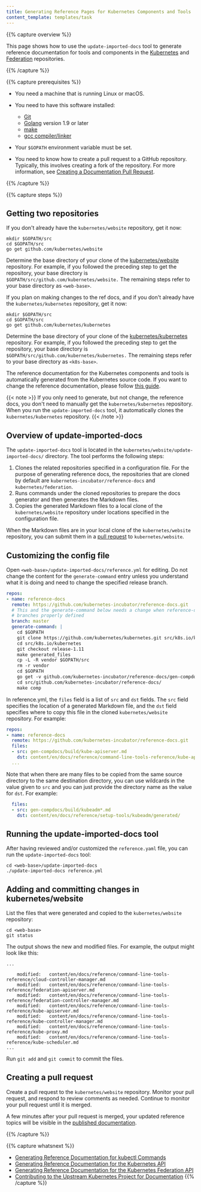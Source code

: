 ```yaml
---
title: Generating Reference Pages for Kubernetes Components and Tools
content_template: templates/task
---
```


{{% capture overview %}}

This page shows how to use the `update-imported-docs` tool to generate
reference documentation for tools and components in the
[Kubernetes](https://github.com/kubernetes/kubernetes) and
[Federation](https://github.com/kubernetes/federation) repositories.

{{% /capture %}}

{{% capture prerequisites %}}

* You need a machine that is running Linux or macOS.

* You need to have this software installed:

    * [Git](https://git-scm.com/book/en/v2/Getting-Started-Installing-Git)
    * [Golang](https://golang.org/doc/install) version 1.9 or later
    * [make](https://www.gnu.org/software/make/)
    * [gcc compiler/linker](https://gcc.gnu.org/)

* Your `$GOPATH` environment variable must be set.

* You need to know how to create a pull request to a GitHub repository.
Typically, this involves creating a fork of the repository. For more
information, see [Creating a Documentation Pull Request](/docs/contribute/start/).

{{% /capture %}}

{{% capture steps %}}

## Getting two repositories

If you don't already have the `kubernetes/website` repository, get it now:

```shell
mkdir $GOPATH/src
cd $GOPATH/src
go get github.com/kubernetes/website
```

Determine the base directory of your clone of the
[kubernetes/website](https://github.com/kubernetes/website) repository.
For example, if you followed the preceding step to get the repository,
your base directory is `$GOPATH/src/github.com/kubernetes/website.`
The remaining steps refer to your base directory as `<web-base>`.

If you plan on making changes to the ref docs, and if you don't already have
the `kubernetes/kubernetes` repository, get it now:

```shell
mkdir $GOPATH/src
cd $GOPATH/src
go get github.com/kubernetes/kubernetes
```

Determine the base directory of your clone of the
[kubernetes/kubernetes](https://github.com/kubernetes/kubernetes) repository.
For example, if you followed the preceding step to get the repository,
your base directory is `$GOPATH/src/github.com/kubernetes/kubernetes.`
The remaining steps refer to your base directory as `<k8s-base>`.

The reference documentation for the Kubernetes components and tools is automatically
generated from the Kubernetes source code. If you want to change the reference documentation,
please follow [this guide](/docs/contribute/gen-ref-docs/contribute-upstream).

{{< note >}}
If you only need to generate, but not change, the reference docs, you don't need to
manually get the `kubernetes/kubernetes` repository. When you run the `update-imported-docs`
tool, it automatically clones the `kubernetes/kubernetes` repository.
{{< /note >}}

## Overview of update-imported-docs

The `update-imported-docs` tool is located in the `kubernetes/website/update-imported-docs/`
directory. The tool performs the following steps:

1. Clones the related repositories specified in a configuration file. For the
   purpose of generating reference docs, the repositories that are cloned by
   default are `kubernetes-incubator/reference-docs` and `kubernetes/federation`.
1. Runs commands under the cloned repositories to prepare the docs generator and
   then generates the Markdown files.
1. Copies the generated Markdown files to a local clone of the `kubernetes/website`
   repository under locations specified in the configuration file.

When the Markdown files are in your local clone of the `kubernetes/website`
repository, you can submit them in a [pull request](/docs/contribute/start/)
to `kubernetes/website`.

## Customizing the config file

Open `<web-base>/update-imported-docs/reference.yml` for editing.
Do not change the content for the `generate-command` entry unless you understand
what it is doing and need to change the specified release branch.

```yaml
repos:
- name: reference-docs
  remote: https://github.com/kubernetes-incubator/reference-docs.git
  # This and the generate-command below needs a change when reference-docs has
  # branches properly defined
  branch: master
  generate-command: |
    cd $GOPATH
    git clone https://github.com/kubernetes/kubernetes.git src/k8s.io/kubernetes
    cd src/k8s.io/kubernetes
    git checkout release-1.11
    make generated_files
    cp -L -R vendor $GOPATH/src
    rm -r vendor
    cd $GOPATH
    go get -v github.com/kubernetes-incubator/reference-docs/gen-compdocs
    cd src/github.com/kubernetes-incubator/reference-docs/
    make comp
```

In reference.yml, the `files` field is a list of `src` and `dst` fields. The `src` field
specifies the location of a generated Markdown file, and the `dst` field specifies
where to copy this file in the cloned `kubernetes/website` repository.
For example:

```yaml
repos:
- name: reference-docs
  remote: https://github.com/kubernetes-incubator/reference-docs.git
  files:
  - src: gen-compdocs/build/kube-apiserver.md
    dst: content/en/docs/reference/command-line-tools-reference/kube-apiserver.md
  ...
```

Note that when there are many files to be copied from the same source directory
to the same destination directory, you can use wildcards in the value given to
`src` and you can just provide the directory name as the value for `dst`.
For example:

```yaml
  files:
  - src: gen-compdocs/build/kubeadm*.md
    dst: content/en/docs/reference/setup-tools/kubeadm/generated/
```

## Running the update-imported-docs tool

After having reviewed and/or customized the `reference.yaml` file, you can run
the `update-imported-docs` tool:

```shell
cd <web-base>/update-imported-docs
./update-imported-docs reference.yml
```

## Adding and committing changes in kubernetes/website

List the files that were generated and copied to the `kubernetes/website`
repository:

```
cd <web-base>
git status
```

The output shows the new and modified files. For example, the output
might look like this:

```shell
...

    modified:   content/en/docs/reference/command-line-tools-reference/cloud-controller-manager.md
    modified:   content/en/docs/reference/command-line-tools-reference/federation-apiserver.md
    modified:   content/en/docs/reference/command-line-tools-reference/federation-controller-manager.md
    modified:   content/en/docs/reference/command-line-tools-reference/kube-apiserver.md
    modified:   content/en/docs/reference/command-line-tools-reference/kube-controller-manager.md
    modified:   content/en/docs/reference/command-line-tools-reference/kube-proxy.md
    modified:   content/en/docs/reference/command-line-tools-reference/kube-scheduler.md
...
```

Run `git add` and `git commit` to commit the files.

## Creating a pull request

Create a pull request to the `kubernetes/website` repository. Monitor your
pull request, and respond to review comments as needed. Continue to monitor
your pull request until it is merged.

A few minutes after your pull request is merged, your updated reference
topics will be visible in the
[published documentation](/docs/home/).

{{% /capture %}}

{{% capture whatsnext %}}

* [Generating Reference Documentation for kubectl Commands](/docs/home/contribute/generated-reference/kubectl/)
* [Generating Reference Documentation for the Kubernetes API](/docs/home/contribute/generated-reference/kubernetes-api/)
* [Generating Reference Documentation for the Kubernetes Federation API](/docs/home/contribute/generated-reference/federation-api/)
* [Contributing to the Upstream Kubernetes Project for Documentation](/docs/contribute/gen-ref-docs/contribute-upstream)
{{% /capture %}}
